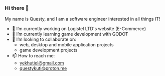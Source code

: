 ### Hi there 👋

My name is Questy, and I am a software engineer interested in all things IT!
<!--
**Yekhutiel/yekhutiel** is a ✨ _special_ ✨ repository because its `README.md` (this file) appears on your GitHub profile.

Here are some ideas to get you started:
- 😄 Pronouns: ...
- ⚡ Fun fact: ...
- 💬 Ask me about ...
- 🤔 I’m looking for help with ...
-->
- 🔭 I’m currently working on Logistel LTD's website (E-Commerce)
- 🌱 I’m currently learning game development with GODOT
- 👯 I’m looking to collaborate on:
  * web, desktop and mobile application projects
  * game development projects
- 📫 How to reach me:
  * yekhutiel@gmail.com
  * questykuti@proton.me


